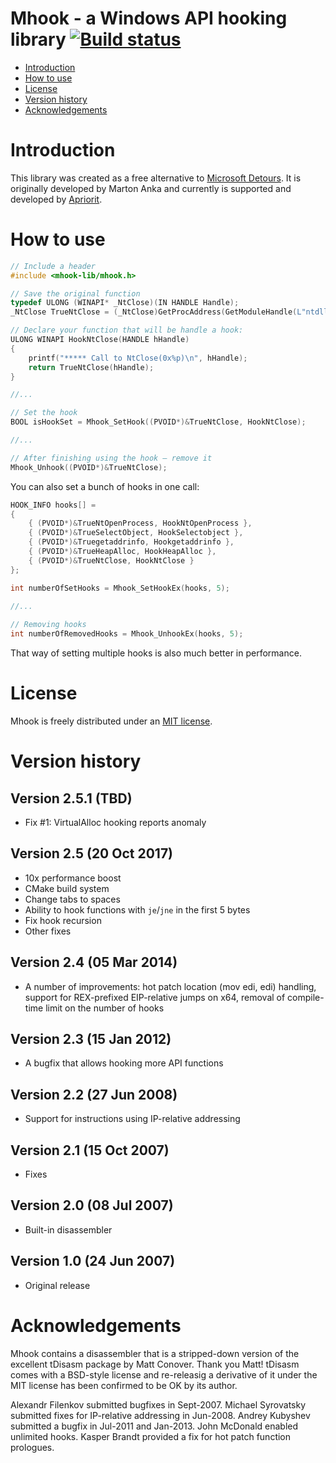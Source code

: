 # Mhook - a Windows API hooking library [![Build status](https://ci.appveyor.com/api/projects/status/qieg4d47uqv00we0?svg=true)](https://ci.appveyor.com/project/apriorit/mhook)

- [Introduction](#introduction)
- [How to use](#how-to-use)
- [License](#license)
- [Version history](#version-history)
- [Acknowledgements](#acknowledgements)

# Introduction
This library was created as a free alternative to [Microsoft Detours](http://research.microsoft.com/sn/detours). It is originally developed by Marton Anka and currently is supported and developed by [Apriorit](https://www.apriorit.com/).

# How to use
```C++
// Include a header
#include <mhook-lib/mhook.h>

// Save the original function
typedef ULONG (WINAPI* _NtClose)(IN HANDLE Handle);
_NtClose TrueNtClose = (_NtClose)GetProcAddress(GetModuleHandle(L"ntdll"), "NtClose");

// Declare your function that will be handle a hook:
ULONG WINAPI HookNtClose(HANDLE hHandle) 
{
    printf("***** Call to NtClose(0x%p)\n", hHandle);
    return TrueNtClose(hHandle);
}

//...

// Set the hook 
BOOL isHookSet = Mhook_SetHook((PVOID*)&TrueNtClose, HookNtClose);

//...

// After finishing using the hook – remove it
Mhook_Unhook((PVOID*)&TrueNtClose);

```

You can also set a bunch of hooks in one call:
```C++
HOOK_INFO hooks[] =
{
    { (PVOID*)&TrueNtOpenProcess, HookNtOpenProcess },
    { (PVOID*)&TrueSelectObject, HookSelectobject },
    { (PVOID*)&Truegetaddrinfo, Hookgetaddrinfo },
    { (PVOID*)&TrueHeapAlloc, HookHeapAlloc },
    { (PVOID*)&TrueNtClose, HookNtClose }
};

int numberOfSetHooks = Mhook_SetHookEx(hooks, 5);
    
//...

// Removing hooks
int numberOfRemovedHooks = Mhook_UnhookEx(hooks, 5);
```

That way of setting multiple hooks is also much better in performance.

# License
Mhook is freely distributed under an [MIT license](https://choosealicense.com/licenses/mit/).

# Version history

## Version 2.5.1 (TBD)
- Fix #1: VirtualAlloc hooking reports anomaly

## Version 2.5 (20 Oct 2017)
- 10x performance boost
- CMake build system
- Change tabs to spaces
- Ability to hook functions with `je`/`jne` in the first 5 bytes
- Fix hook recursion
- Other fixes

## Version 2.4 (05 Mar 2014)
- A number of improvements: hot patch location (mov edi, edi) handling, support for REX-prefixed EIP-relative jumps on x64, removal of compile-time limit on the number of hooks

## Version 2.3 (15 Jan 2012)
- A bugfix that allows hooking more API functions

## Version 2.2 (27 Jun 2008)
- Support for instructions using IP-relative addressing

## Version 2.1 (15 Oct 2007)
- Fixes

## Version 2.0 (08 Jul 2007)
- Built-in disassembler

## Version 1.0 (24 Jun 2007)
- Original release

# Acknowledgements
Mhook contains a disassembler that is a stripped-down version of the excellent tDisasm package by Matt Conover. Thank you Matt! tDisasm comes with a BSD-style license and re-releasig a derivative of it under the MIT license has been confirmed to be OK by its author. 

Alexandr Filenkov submitted bugfixes in Sept-2007. Michael Syrovatsky submitted fixes for IP-relative addressing in Jun-2008. Andrey Kubyshev submitted a bugfix in Jul-2011 and Jan-2013. John McDonald enabled unlimited hooks. Kasper Brandt provided a fix for hot patch function prologues. 
